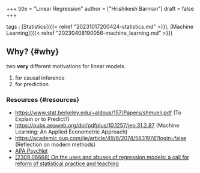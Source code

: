 +++
title = "Linear Regression"
author = ["Hrishikesh Barman"]
draft = false
+++

tags
: [Statistics]({{< relref "20231017200424-statistics.md" >}}), [Machine Learning]({{< relref "20230408190056-machine_learning.md" >}})


## Why? {#why}

two **very** different motivations for linear models

1.  for causal inference
2.  for prediction


### Resources {#resources}

-   <https://www.stat.berkeley.edu/~aldous/157/Papers/shmueli.pdf> (To Explain or to Predict?)
-   <https://pubs.aeaweb.org/doi/pdfplus/10.1257/jep.31.2.87> (Machine Learning: An Applied Econometric Approach)
-   <https://academic.oup.com/ije/article/49/6/2074/5831974?login=false> (Reflection on modern methods)
-   [APA PsycNet](https://psycnet.apa.org/record/2010-23293-010)
-   [[2309.06668] On the uses and abuses of regression models: a call for reform of statistical practice and teaching](https://arxiv.org/abs/2309.06668)
